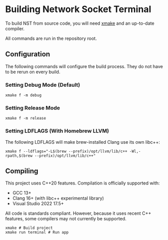 # Building Network Socket Terminal

To build NST from source code, you will need [xmake](https://xmake.io) and an up-to-date compiler.

All commands are run in the repository root.

## Configuration

The following commands will configure the build process. They do not have to be rerun on every build.

### Setting Debug Mode (Default)

```shell
xmake f -m debug
```

### Setting Release Mode

```shell
xmake f -m release
```

### Setting LDFLAGS (With Homebrew LLVM)

The following LDFLAGS will make brew-installed Clang use its own libc++:

```shell
xmake f --ldflags="-L$(brew --prefix)/opt/llvm/lib/c++ -Wl,-rpath,$(brew --prefix)/opt/llvm/lib/c++"
```

## Compiling

This project uses C++20 features. Compilation is officially supported with:

- GCC 13+
- Clang 16+ (with libc++ experimental library)
- Visual Studio 2022 17.5+

All code is standards compliant. However, because it uses recent C++ features, some compilers may not currently be supported.

```shell
xmake # Build project
xmake run terminal # Run app
```
